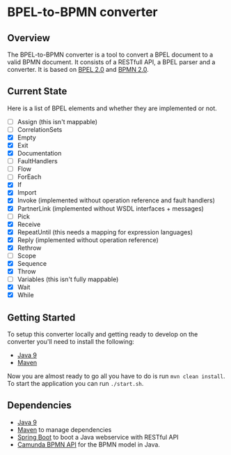 # BPEL-to-BPMN converter

## Overview
The BPEL-to-BPMN converter is a tool to convert a BPEL document to a valid BPMN document. It consists of a RESTfull API, a BPEL parser and a converter. It is based on [BPEL 2.0](http://docs.oasis-open.org/wsbpel/2.0/OS/wsbpel-v2.0-OS.html) and [BPMN 2.0](https://www.omg.org/spec/BPMN).

## Current State
Here is a list of BPEL elements and whether they are implemented or not.
- [ ] Assign (this isn't mappable)
- [ ] CorrelationSets
- [x] Empty
- [x] Exit
- [x] Documentation
- [ ] FaultHandlers
- [ ] Flow
- [ ] ForEach
- [x] If
- [x] Import
- [x] Invoke (implemented without operation reference and fault handlers)
- [x] PartnerLink (implemented without WSDL interfaces + messages)
- [ ] Pick
- [x] Receive
- [x] RepeatUntil (this needs a mapping for expression languages)
- [x] Reply (implemented without operation reference)
- [x] Rethrow
- [ ] Scope
- [x] Sequence
- [x] Throw
- [ ] Variables (this isn't fully mappable)
- [x] Wait
- [x] While

## Getting Started
To setup this converter locally and getting ready to develop on the converter you'll need to install the following:
- [Java 9](https://www.oracle.com/java/java9.html)
- [Maven](https://maven.apache.org/)

Now you are almost ready to go all you have to do is run `mvn clean install`.
To start the application you can run `./start.sh`.

## Dependencies
- [Java 9](https://www.oracle.com/java/java9.html)
- [Maven](https://maven.apache.org/) to manage dependencies
- [Spring Boot](https://spring.io/projects/spring-boot) to boot a Java webservice with RESTful API
- [Camunda BPMN API](https://docs.camunda.org/manual/7.7/user-guide/model-api/bpmn-model-api/) for the BPMN model in Java.